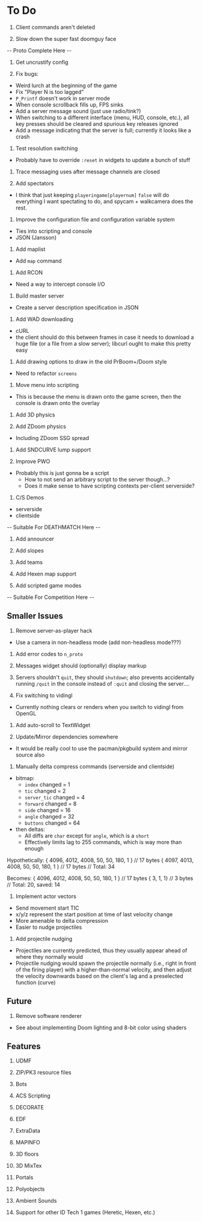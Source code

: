 # To Do

1. Client commands aren't deleted

1. Slow down the super fast doomguy face

-- Proto Complete Here --

1. Get uncrustify config

1. Fix bugs:
  - Weird lurch at the beginning of the game
  - Fix "Player N is too lagged"
  - `P_Printf` doesn't work in server mode
  - When console scrollback fills up, FPS sinks
  - Add a server message sound (just use radio/tink?)
  - When switching to a different interface (menu, HUD, console, etc.), all key
    presses should be cleared and spurious key releases ignored
  - Add a message indicating that the server is full; currently it looks like a
    crash

1. Test resolution switching
  - Probably have to override `:reset` in widgets to update a bunch of stuff

1. Trace messaging uses after message channels are closed

1. Add spectators
  - I think that just keeping `playeringame[playernum]` `false` will do
    everything I want spectating to do, and spycam + walkcamera does the
    rest.

1. Improve the configuration file and configuration variable system
  - Ties into scripting and console
  - JSON (Jansson)

1. Add maplist
  - Add `map` command

1. Add RCON
  - Need a way to intercept console I/O

1. Build master server
  - Create a server description specification in JSON

1. Add WAD downloading
  - cURL
  - the client should do this between frames in case it needs to download a
    huge file (or a file from a slow server); libcurl ought to make this
    pretty easy

1. Add drawing options to draw in the old PrBoom+/Doom style
  - Need to refactor `screens`

1. Move menu into scripting
  - This is because the menu is drawn onto the game screen, then the console is
    drawn onto the overlay

1. Add 3D physics

1. Add ZDoom physics
  - Including ZDoom SSG spread

1. Add SNDCURVE lump support

1. Improve PWO
  - Probably this is just gonna be a script
    - How to not send an arbitrary script to the server though...?
    - Does it make sense to have scripting contexts per-client serverside?

1. C/S Demos
  - serverside
  - clientside

-- Suitable For DEATHMATCH Here --

1. Add announcer

1. Add slopes

1. Add teams

1. Add Hexen map support

1. Add scripted game modes

-- Suitable For Competition Here --

## Smaller Issues

1. Remove server-as-player hack
  - Use a camera in non-headless mode (add non-headless mode???)

1. Add error codes to `n_proto`

1. Messages widget should (optionally) display markup

1. Servers shouldn't `quit`, they should `shutdown`; also prevents accidentally
   running `/quit` in the console instead of `:quit` and closing the server....

1. Fix switching to vidingl
  - Currently nothing clears or renders when you switch to vidingl from OpenGL

1. Add auto-scroll to TextWidget

1. Update/Mirror dependencies somewhere
  - It would be really cool to use the pacman/pkgbuild system and mirror source
    also

1. Manually delta compress commands (serverside and clientside)
  - bitmap:
    - `index` changed      = 1
    - `tic` changed        = 2
    - `server_tic` changed = 4
    - `forward` changed    = 8
    - `side` changed       = 16
    - `angle` changed      = 32
    - `buttons` changed    = 64
  - then deltas:
    - All diffs are `char` except for `angle`, which is a `short`
    - Effectively limits lag to 255 commands, which is way more than enough

  Hypothetically:
    { 4096, 4012, 4008, 50, 50, 180, 1 } // 17 bytes
    { 4097, 4013, 4008, 50, 50, 180, 1 } // 17 bytes
                                         // Total: 34

  Becomes:
    { 4096, 4012, 4008, 50, 50, 180, 1 } // 17 bytes
    { 3, 1, 1}                           //  3 bytes
                                         // Total: 20, saved: 14

1. Implement actor vectors
  - Send movement start TIC
  - x/y/z represent the start position at time of last velocity change
  - More amenable to delta compression
  - Easier to nudge projectiles

1. Add projectile nudging
  - Projectiles are currently predicted, thus they usually appear ahead of
    where they normally would
  - Projectile nudging would spawn the projectile normally (i.e., right in
    front of the firing player) with a higher-than-normal velocity, and then
    adjust the velocity downwards based on the client's lag and a preselected
    function (curve)

## Future

1. Remove software renderer
  - See about implementing Doom lighting and 8-bit color using shaders

## Features

1. UDMF

1. ZIP/PK3 resource files

1. Bots

1. ACS Scripting

1. DECORATE

1. EDF

1. ExtraData

1. MAPINFO

1. 3D floors

1. 3D MixTex

1. Portals

1. Polyobjects

1. Ambient Sounds

1. Support for other ID Tech 1 games (Heretic, Hexen, etc.)

<!-- vi: set et ts=4 sw=4 tw=79: -->

